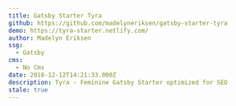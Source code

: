```yaml
---
title: Gatsby Starter Tyra
github: https://github.com/madelyneriksen/gatsby-starter-tyra
demo: https://tyra-starter.netlify.com/
author: Madelyn Eriksen
ssg:
  - Gatsby
cms:
  - No Cms
date: 2018-12-12T14:21:33.000Z
description: Tyra - Feminine Gatsby Starter optimized for SEO
stale: true
---
```

